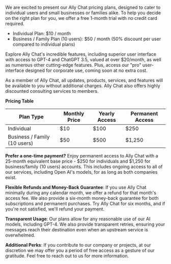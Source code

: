 We are excited to present our Ally Chat pricing plans, designed to cater to individual users and small businesses or families alike. To help you decide on the right plan for you, we offer a free 1-month trial with no credit card required.

* Individual Plan: $10 / month
* Business / Family Plan (10 users): $50 / month (50% discount per user compared to individual plans)

Explore Ally Chat's incredible features, including superior user interface with access to GPT-4 and ChatGPT 3.5, valued at over $20/month, as well as numerous other cutting-edge features. Plus, access our "pro" user-interface designed for corporate use, coming soon at no extra cost.

As a member of Ally Chat, all updates, products, services, and features will be available to you without additional charges. Ally Chat also offers highly discounted consulting services to members.

**Pricing Table**

| Plan Type                 | Monthly Price | Yearly Access | Permanent Access  |
| ------------------------- | ------------- | ------------- | ----------------- |
| Individual                | $10           | $100          | $250              |
| Business / Family (10 users) | $50       | $500          | $1,250            |

**Prefer a one-time payment?** Enjoy permanent access to Ally Chat with a 25-month equivalent base price - $250 for individuals and $1,250 for business/family (10 users) accounts. This includes ongoing access to all of our services, including Open AI's models, for as long as both companies exist.

**Flexible Refunds and Money-Back Guarantee**: If you use Ally Chat minimally during any calendar month, we offer a refund for that month's access fee. We also provide a six-month money-back guarantee for both subscriptions and permanent purchases. Try Ally Chat for six months, and if you're not satisfied, we'll refund your payment.

**Transparent Usage**: Our plans allow for any reasonable use of our AI models, including GPT-4. We also provide transparent retries, ensuring your messages reach their destination even when an upstream service is overwhelmed.

**Additional Perks**: If you contribute to our company or projects, at our discretion we may offer you a period of free access as a gesture of our gratitude. Feel free to reach out to us for more information.
